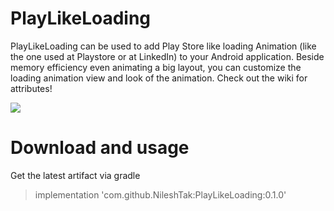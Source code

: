 # PlayLikeLoading 
 
 PlayLikeLoading can be used to add Play Store like loading Animation (like the one used at Playstore or at LinkedIn) to your Android application. Beside memory efficiency even animating a big layout, you can customize the loading animation view and look of the animation. Check out the wiki for attributes!
 
 ![](20191012_154113.gif)
 
 # Download and usage
 
 Get the latest artifact via gradle
 
 > implementation 'com.github.NileshTak:PlayLikeLoading:0.1.0'
 
